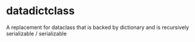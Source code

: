 # datadictclass
A replacement for dataclass that is backed by dictionary and is recursively serializable / serializable 
